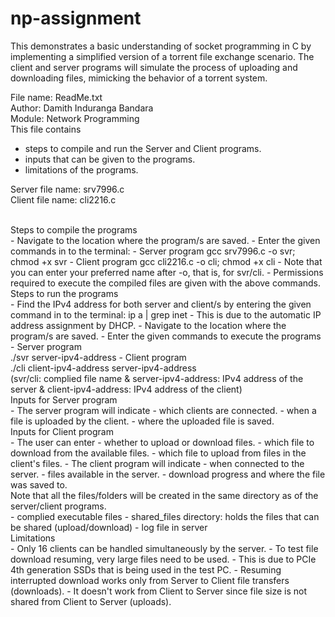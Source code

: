 # np-assignment
This demonstrates a basic understanding of socket programming in C by implementing a simplified version of a torrent file exchange scenario. The client and server programs will simulate the process of uploading and downloading files, mimicking the behavior of a torrent system.

File name: ReadMe.txt </br>
Author: Damith Induranga Bandara </br>
Module: Network Programming
</br>
This file contains</br>
- steps to compile and run the Server and Client programs.
- inputs that can be given to the programs.
- limitations of the programs.

Server file name: srv7996.c</br>
Client file name: cli2216.c


</br>
Steps to compile the programs</br>
-  Navigate to the location where the program/s are saved.
- Enter the given commands in to the terminal:
    - Server program
        gcc srv7996.c -o svr; chmod +x svr
    - Client program
        gcc cli2216.c -o cli; chmod +x cli
- Note that you can enter your preferred name after -o, that is, for svr/cli.
- Permissions required to execute the compiled files are given with the above commands.


</br>
Steps to run the programs</br>
- Find the IPv4 address for both server and client/s by entering the given command in to the terminal:
        ip a | grep inet
- This is due to the automatic IP address assignment by DHCP.
- Navigate to the location where the program/s are saved.
- Enter the given commands to execute the programs
    - Server program</br>
        ./svr server-ipv4-address
    - Client program</br>
        ./cli client-ipv4-address server-ipv4-address</br>
(svr/cli: complied file name & server-ipv4-address: IPv4 address of the server & client-ipv4-address: IPv4 address of the client)


</br>
Inputs for Server program</br>
- The server program will indicate 
    - which clients are connected.
    - when a file is uploaded by the client.
    - where the uploaded file is saved.

</br>
Inputs for Client program</br>
- The user can enter
    - whether to upload or download files.
    - which file to download from the available files.
    - which file to upload from files in the client's files.
- The client program will indicate
    - when connected to the server.
    - files available  in the server.
    - download progress and where the file was saved to.


</br>
Note that all the files/folders will be created in the same directory as of the server/client programs.</br>
    - complied executable files
    - shared_files directory: holds the files that can be shared (upload/download)
    - log file in server


</br>
Limitations</br>
- Only 16 clients can be handled simultaneously by the server.
- To test file download resuming, very large files need to be used.
- This is due to PCIe 4th generation SSDs that is being used in the test PC.
- Resuming interrupted download works only from Server to Client file transfers (downloads).
- It doesn't work from Client to Server since file size is not shared from Client to Server (uploads).
